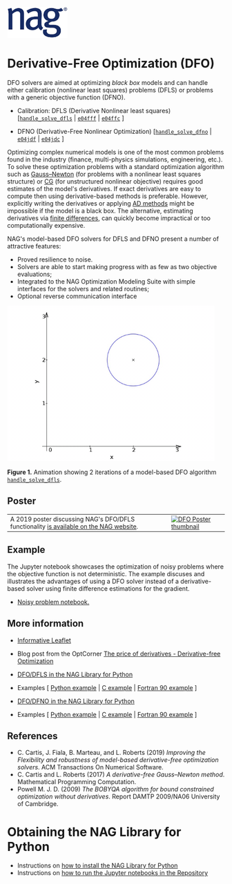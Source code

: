 [![NAG Logo](../../nag_logo.png)](https://www.nag.com)

# Derivative-Free Optimization (DFO)

DFO solvers are aimed at optimizing _black box_ models and can handle either calibration (nonlinear least squares) problems (DFLS) 
or problems with a generic objective function (DFNO).

* Calibration: DFLS (Derivative Nonlinear least squares)
[[`handle_solve_dfls`](https://www.nag.co.uk/numeric/py/nagdoc_latest/naginterfaces.library.opt.html#naginterfaces.library.opt.handle_solve_dfls) | 
[`e04fff`](https://www.nag.co.uk/numeric/nl/nagdoc_latest/flhtml/e04/e04fff.html) | 
[`e04ffc`](https://www.nag.co.uk/numeric/nl/nagdoc_latest/clhtml/e04/e04ffc.html) ]

 * DFNO (Derivative-Free Nonlinear Optimization) 
 [[`handle_solve_dfno`](https://www.nag.co.uk/numeric/py/nagdoc_latest/naginterfaces.library.opt.html#naginterfaces.library.opt.handle_solve_dfno) | 
 [`e04jdf`](https://www.nag.co.uk/numeric/nl/nagdoc_latest/flhtml/e04/e04jdf.html) | 
[`e04jdc`](https://www.nag.co.uk/numeric/nl/nagdoc_latest/clhtml/e04/e04jdc.html) ]


Optimizing complex numerical models is one of the most common problems found in the industry (finance, multi-physics simulations, 
engineering, etc.). To solve these optimization problems with a standard optimization algorithm such as 
[Gauss–Newton](https://en.wikipedia.org/wiki/Gauss%E2%80%93Newton_algorithm) (for 
problems with a nonlinear least squares structure) or 
[CG](https://en.wikipedia.org/wiki/Conjugate_gradient_method) (for unstructured nonlinear objective) requires good estimates 
of the model's derivatives. 
If exact derivatives are easy to compute then using derivative-based methods is preferable. However, explicitly writing the derivatives 
or applying [AD methods](https://www.nag.com/content/algorithmic-differentiation-software) might be impossible if the model is a black box. 
The alternative, estimating derivatives via [finite differences](https://en.wikipedia.org/wiki/Finite_difference#Relation_with_derivatives), 
can quickly become impractical or too computationally expensive.

NAG's model-based DFO solvers for DFLS and DFNO present a number of attractive features:

 * Proved resilience to noise.
 * Solvers are able to start making progress with as few as two objective evaluations;
 * Integrated to the NAG Optimization Modeling Suite with simple interfaces for the solvers and related routines;
 * Optional reverse communication interface

![2 steps of DFO algorithm](animation.gif)

**Figure 1.** Animation showing 2 iterations of a model-based DFO algorithm [`handle_solve_dfls`](https://www.nag.co.uk/numeric/py/nagdoc_latest/naginterfaces.library.opt.html#naginterfaces.library.opt.handle_solve_dfls).


## Poster
<table><tr>
<td valign="top">A 2019 poster discussing NAG's DFO/DFLS functionality 
<a href="https://www.nag.com/market/posters/derivative_free_optimization_solver_calibration_problems.pdf">is available on the NAG website</a>.</td>
<!--- td>&nbsp;&nbsp;&nbsp;&nbsp;&nbsp;&nbsp;&nbsp;&nbsp;&nbsp;&nbsp;&nbsp;</td --->
<td><a href="https://www.nag.com/market/posters/derivative_free_optimization_solver_calibration_problems.pdf">
<img src="https://www.nag.com/sites/default/files/styles/paragraph_image_/public/2020-01/dfo-solver_1.png?itok=6_PijS2l" 
width="500px" alt="DFO Poster thumbnail"/></a></td>
</tr></table>

## Example 

The Jupyter notebook showcases the optimization of noisy problems where the objective function is not deterministic. 
The example discuses and illustrates the advantages of using a DFO solver instead of a derivative-based solver using 
finite difference estimations for the gradient.

  * [Noisy problem notebook.](DFO_noisy.ipynb)

## More information 

 * [Informative Leaflet](https://www.nag.com/content/derivative-free-optimization-dfo)
 
 * Blog post from the OptCorner [The price of derivatives - Derivative-free Optimization](https://www.nag.com/blog/optcorner-price-derivatives-derivative-free-optimization)
 
 * [DFO/DFLS in the NAG Library for Python](https://www.nag.co.uk/numeric/py/nagdoc_latest/naginterfaces.library.opt.html#naginterfaces.library.opt.handle_solve_dfls)

 * Examples [ [Python example](https://www.nag.com/numeric/py/nagdoc_latest/naginterfaces.library.opt.html#naginterfaces.library.examples.opt.handle_solve_dfls_ex.main) | [C example](https://www.nag.co.uk/numeric/nl/nagdoc_latest/clhtml/e04/e04ffc.html#example) | [Fortran 90 example](https://www.nag.co.uk/numeric/nl/nagdoc_latest/flhtml/e04/e04fff.html#example) ]

 * [DFO/DFNO in the NAG Library for Python](https://www.nag.co.uk/numeric/py/nagdoc_latest/naginterfaces.library.opt.html#naginterfaces.library.opt.handle_solve_dfno)
 
 * Examples [ [Python example](https://www.nag.com/numeric/py/nagdoc_latest/naginterfaces.library.opt.html#naginterfaces.library.examples.opt.handle_solve_dfno_ex.main) | [C example](https://www.nag.co.uk/numeric/nl/nagdoc_latest/clhtml/e04/e04jdc.html#example) | [Fortran 90 example](https://www.nag.co.uk/numeric/nl/nagdoc_latest/flhtml/e04/e04jdf.html#example) ]


## References

* C. Cartis, J. Fiala, B. Marteau, and L. Roberts (2019) _Improving the Flexibility and robustness of 
  model-based derivative-free optimization solvers_. ACM Transactions On Numerical Software.
* C. Cartis and L. Roberts (2017) _A derivative-free Gauss–Newton method_. Mathematical Programming Computation.
* Powell M. J. D. (2009) _The BOBYQA algorithm for bound constrained optimization without derivatives_. Report DAMTP 2009/NA06 University of Cambridge.

<!-- foot banner for commercial material -->

# Obtaining the NAG Library for Python

 * Instructions on [how to install the NAG Library for Python](../Readme.md#install)
 * Instructions on [how to run the Jupyter notebooks in the Repository](../Readme.md#jupyter)

